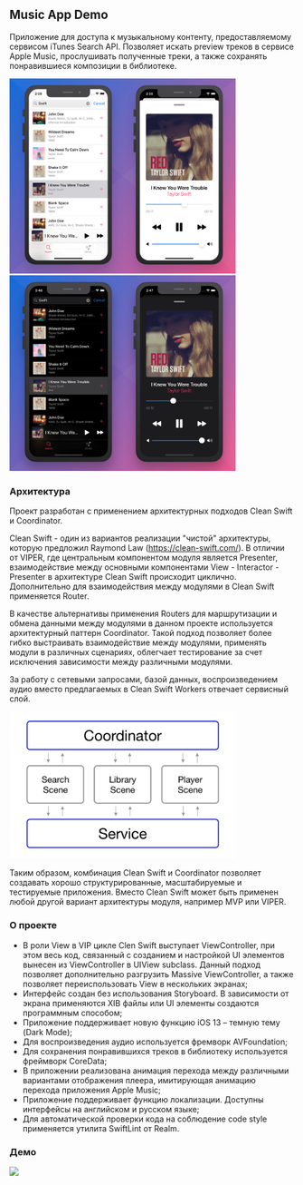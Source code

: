 ## Music App Demo
Приложение для доступа к музыкальному контенту, предоставляемому сервисом iTunes Search API. Позволяет искать preview треков в сервисе Apple Music, прослушивать полученные треки, а также сохранять понравившиеся композиции в библиотеке.

<p float="left">
<img src="asset/MusicAppWhite.jpg" width="400">
<img src="asset/MusicAppDark.jpg" width="400">
</p>

### Архитектура
Проект разработан с применением архитектурных подходов Clean Swift и Coordinator. 

Clean Swift - один из вариантов реализации "чистой" архитектуры, которую предложил Raymond Law (https://clean-swift.com/). В отличии от VIPER, где центральным компонентом модуля является Presenter, взаимодействие между основными компонентами View - Interactor - Presenter в архитектуре Clean Swift происходит циклично. Дополнительно для взаимодействия между модулями в Clean Swift применяется Router.

В качестве альтернативы применения Routers для маршрутизации и обмена данными между модулями в данном проекте используется архитектурный паттерн Coordinator. Такой подход позволяет более гибко выстраивать взаимодействие между модулями, применять модули в различных сценариях, облегчает тестирование за счет исключения зависимости между различными модулями.  

За работу с сетевыми запросами, базой данных, воспроизведением аудио вместо предлагаемых в Clean Swift Workers отвечает сервисный слой.

<p float="left"><img src="asset/MusicAppScheme.jpg" width="400"></p>

Таким образом, комбинация Clean Swift и Coordinator позволяет создавать хорошо структурированные, масштабируемые и тестируемые приложения. Вместо Clean Swift может быть применен любой другой вариант архитектуры модуля, например MVP или VIPER.

### О проекте

- В роли View в VIP цикле Clen Swift выступает ViewController, при этом весь код, связанный с созданием и настройкой UI элементов вынесен из ViewController в UIView  subclass. Данный подход позволяет дополнительно разгрузить Massive ViewController, а также позволяет переиспользовать View в нескольких экранах;
- Интерфейс создан без использования Storyboard. В зависимости от экрана применяются XIB файлы или UI элементы создаются программным способом;
- Приложение поддерживает новую функцию iOS 13 – темную тему (Dark Mode);
- Для воспроизведения аудио используется фремворк AVFoundation;
- Для сохранения понравившихся треков в библиотеку используется фреймворк CoreData;
- В приложении реализована анимация перехода между различными вариантами отображения плеера, имитирующая анимацию перехода приложения Apple Music;
- Приложение поддерживает функцию локализации. Доступны интерфейсы на английском и русском языке;
- Для автоматической проверки кода на соблюдение code style применяется утилита SwiftLint от Realm.

### Демо

<img src="asset/MusicAppDemo.gif" width="320">

